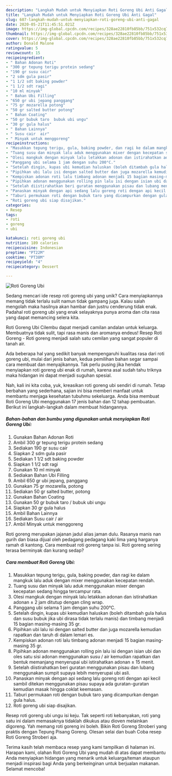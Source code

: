 ```yaml
---
description: "Langkah Mudah untuk Menyiapkan Roti Goreng Ubi Anti Gagal"
title: "Langkah Mudah untuk Menyiapkan Roti Goreng Ubi Anti Gagal"
slug: 607-langkah-mudah-untuk-menyiapkan-roti-goreng-ubi-anti-gagal
date: 2020-05-21T11:45:51.021Z
image: https://img-global.cpcdn.com/recipes/328ae22810fb85bb/751x532cq70/roti-goreng-ubi-foto-resep-utama.jpg
thumbnail: https://img-global.cpcdn.com/recipes/328ae22810fb85bb/751x532cq70/roti-goreng-ubi-foto-resep-utama.jpg
cover: https://img-global.cpcdn.com/recipes/328ae22810fb85bb/751x532cq70/roti-goreng-ubi-foto-resep-utama.jpg
author: Donald Malone
ratingvalue: 5
reviewcount: 15
recipeingredient:
- " Bahan Adonan Roti"
- "300 gr tepung terigu protein sedang"
- "190 gr susu cair"
- "2 sdm gula pasir"
- "1 1/2 sdt baking powder"
- "1 1/2 sdt ragi"
- "10 ml minyak"
- " Bahan Ubi Filling"
- "650 gr ubi jepang panggang"
- "75 gr mozarella potong"
- "50 gr salted butter potong"
- " Bahan Coating"
- "50 gr bubuk taro  bubuk ubi ungu"
- "30 gr gula halus"
- " Bahan Lainnya"
- " Susu cair  air"
- " Minyak untuk menggoreng"
recipeinstructions:
- "Masukkan tepung terigu, gula, baking powder, dan ragi ke dalam mangkuk lalu aduk dengan mixer menggunakan kecepatan rendah."
- "Tuang susu dan minyak lalu aduk menggunakan mixer dengan kecepatan sedang hingga tercampur rata."
- "Olesi mangkuk dengan minyak lalu letakkan adonan dan istirahatkan adonan ± 2 jam ditutup dengan cling wrap."
- "Panggang ubi selama 1 jam dengan suhu 200°C."
- "Setelah dingin, kupas ubi kemudian haluskan (boleh ditambah gula halus dan susu bubuk jika ubi dirasa tidak terlalu manis) dan timbang menjadi 15 bagian masing-masing 35 gr."
- "Pipihkan ubi lalu isi dengan salted butter dan juga mozarella kemudian rapatkan dan taruh di dalam lemari es."
- "Kempiskan adonan roti lalu timbang adonan menjadi 15 bagian masing-masing 35 gr."
- "Pipihkan adonan menggunakan rolling pin lalu isi dengan isian ubi dan oles satu sisi adonan menggunakan susu / air kemudian rapatkan dan bentuk memanjang menyerupai ubi istirahatkan adonan ± 15 menit."
- "Setelah diistirahatkan beri guratan menggunakan pisau dan lubang menggunakan sumpit supaya lebih menyerupai ubi asli."
- "Panaskan minyak dengan api sedang lalu goreng roti dengan api kecil sambil ditekan menggunakan pisau supaya ada guratan-guratan kemudian masak hingga coklat keemasan."
- "Taburi permukaan roti dengan bubuk taro yang dicampurkan dengan gula halus."
- "Roti goreng ubi siap disajikan."
categories:
- Resep
tags:
- roti
- goreng
- ubi

katakunci: roti goreng ubi 
nutrition: 189 calories
recipecuisine: Indonesian
preptime: "PT22M"
cooktime: "PT38M"
recipeyield: "4"
recipecategory: Dessert

---
```



![Roti Goreng Ubi](https://img-global.cpcdn.com/recipes/328ae22810fb85bb/751x532cq70/roti-goreng-ubi-foto-resep-utama.jpg)

Sedang mencari ide resep roti goreng ubi yang unik? Cara menyiapkannya memang tidak terlalu sulit namun tidak gampang juga. Kalau salah mengolah maka hasilnya akan hambar dan justru cenderung tidak enak. Padahal roti goreng ubi yang enak selayaknya punya aroma dan cita rasa yang dapat memancing selera kita.

Roti Goreng Ubi Cilembu dapat menjadi camilan andalan untuk keluarga. Membuatnya tidak sulit, tapi rasa manis dan aromanya endeus! Resep Roti Goreng - Roti goreng menjadi salah satu cemilan yang sangat populer di tanah air.

Ada beberapa hal yang sedikit banyak mempengaruhi kualitas rasa dari roti goreng ubi, mulai dari jenis bahan, kedua pemilihan bahan segar sampai cara membuat dan menyajikannya. Tak perlu pusing jika hendak menyiapkan roti goreng ubi enak di rumah, karena asal sudah tahu triknya maka hidangan ini dapat menjadi suguhan spesial.


Nah, kali ini kita coba, yuk, kreasikan roti goreng ubi sendiri di rumah. Tetap berbahan yang sederhana, sajian ini bisa memberi manfaat untuk membantu menjaga kesehatan tubuhmu sekeluarga. Anda bisa membuat Roti Goreng Ubi menggunakan 17 jenis bahan dan 12 tahap pembuatan. Berikut ini langkah-langkah dalam membuat hidangannya.

<!--inarticleads1-->

##### Bahan-bahan dan bumbu yang digunakan untuk menyiapkan Roti Goreng Ubi:

1. Gunakan  Bahan Adonan Roti
1. Ambil 300 gr tepung terigu protein sedang
1. Sediakan 190 gr susu cair
1. Siapkan 2 sdm gula pasir
1. Sediakan 1 1/2 sdt baking powder
1. Siapkan 1 1/2 sdt ragi
1. Gunakan 10 ml minyak
1. Sediakan  Bahan Ubi Filling
1. Ambil 650 gr ubi jepang, panggang
1. Gunakan 75 gr mozarella, potong
1. Sediakan 50 gr salted butter, potong
1. Gunakan  Bahan Coating
1. Gunakan 50 gr bubuk taro / bubuk ubi ungu
1. Siapkan 30 gr gula halus
1. Ambil  Bahan Lainnya
1. Sediakan  Susu cair / air
1. Ambil  Minyak untuk menggoreng


Roti goreng merupakan jajanan jadul alias jaman dulu. Rasanya manis nan gurih dan biasa dijual oleh pedagang pedagang kaki lima yang harganya ramah di kantong. Cara membuat roti goreng tanpa isi. Roti goreng sering terasa berminyak dan kurang sedap? 

<!--inarticleads2-->

##### Cara membuat Roti Goreng Ubi:

1. Masukkan tepung terigu, gula, baking powder, dan ragi ke dalam mangkuk lalu aduk dengan mixer menggunakan kecepatan rendah.
1. Tuang susu dan minyak lalu aduk menggunakan mixer dengan kecepatan sedang hingga tercampur rata.
1. Olesi mangkuk dengan minyak lalu letakkan adonan dan istirahatkan adonan ± 2 jam ditutup dengan cling wrap.
1. Panggang ubi selama 1 jam dengan suhu 200°C.
1. Setelah dingin, kupas ubi kemudian haluskan (boleh ditambah gula halus dan susu bubuk jika ubi dirasa tidak terlalu manis) dan timbang menjadi 15 bagian masing-masing 35 gr.
1. Pipihkan ubi lalu isi dengan salted butter dan juga mozarella kemudian rapatkan dan taruh di dalam lemari es.
1. Kempiskan adonan roti lalu timbang adonan menjadi 15 bagian masing-masing 35 gr.
1. Pipihkan adonan menggunakan rolling pin lalu isi dengan isian ubi dan oles satu sisi adonan menggunakan susu / air kemudian rapatkan dan bentuk memanjang menyerupai ubi istirahatkan adonan ± 15 menit.
1. Setelah diistirahatkan beri guratan menggunakan pisau dan lubang menggunakan sumpit supaya lebih menyerupai ubi asli.
1. Panaskan minyak dengan api sedang lalu goreng roti dengan api kecil sambil ditekan menggunakan pisau supaya ada guratan-guratan kemudian masak hingga coklat keemasan.
1. Taburi permukaan roti dengan bubuk taro yang dicampurkan dengan gula halus.
1. Roti goreng ubi siap disajikan.


Resep roti goreng ubi ungu isi keju. Tak seperti roti kebanyakan, roti yang satu ini dalam memasaknya tidaklah dikukus atau dioven melainkan digoreng. Yah memang roti goreng ini boleh. Bikin Roti Goreng Stroberi yang praktis dengan Tepung Pisang Goreng. Olesan selai dan buah Coba resep Roti Goreng Stroberi aja. 

Terima kasih telah membaca resep yang kami tampilkan di halaman ini. Harapan kami, olahan Roti Goreng Ubi yang mudah di atas dapat membantu Anda menyiapkan hidangan yang menarik untuk keluarga/teman ataupun menjadi inspirasi bagi Anda yang berkeinginan untuk berjualan makanan. Selamat mencoba!
